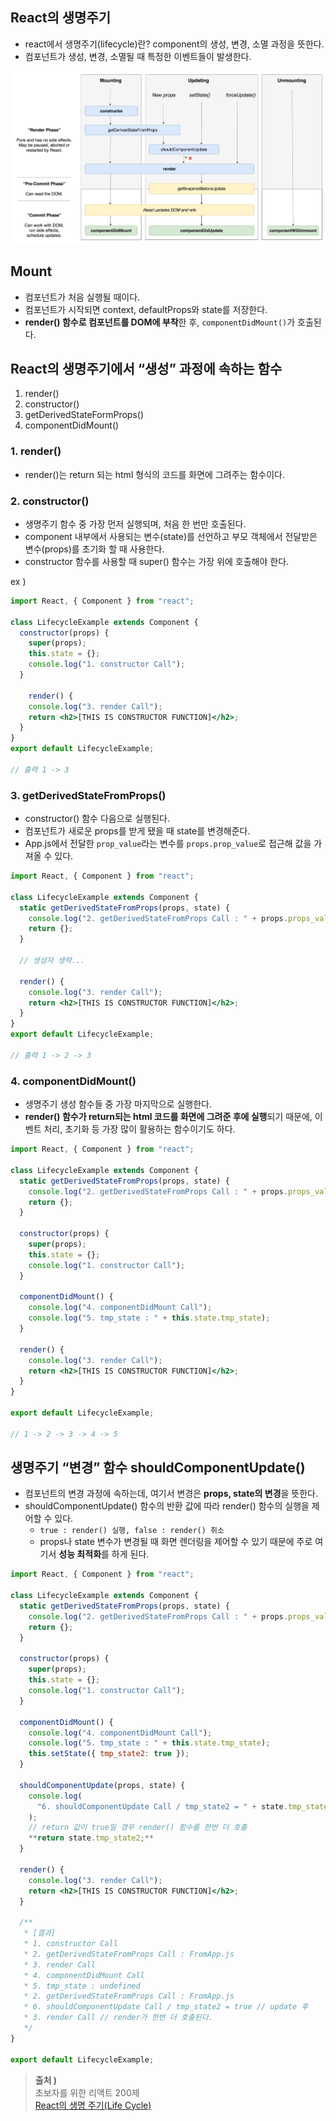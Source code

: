 ## React의 생명주기
- react에서 생명주기(lifecycle)란? component의 생성, 변경, 소멸 과정을 뜻한다.
- 컴포넌트가 생성, 변경, 소멸될 때 특정한 이벤트들이 발생한다.

![react-lifecycle.jpeg](../../images/react-lifecycle.jpeg)

## Mount
- 컴포넌트가 처음 실행될 때이다.
- 컴포넌트가 시작되면 context, defaultProps와 state를 저장한다.
- **render() 함수로 컴포넌트를 DOM에 부착**한 후, `componentDidMount()`가 호출된다.

## React의 생명주기에서 “생성” 과정에 속하는 함수

1. render()
2. constructor()
3. getDerivedStateFormProps()
4. componentDidMount()

### 1. render()

- render()는 return 되는 html 형식의 코드를 화면에 그려주는 함수이다.

### 2. constructor()

- 생명주기 함수 중 가장 먼저 실행되며, 처음 한 번만 호출된다.
- component 내부에서 사용되는 변수(state)를 선언하고 부모 객체에서 전달받은 변수(props)를 초기화 할 때 사용한다.
- constructor 함수를 사용할 때 super() 함수는 가장 위에 호출해야 한다.

ex ) 

```jsx
import React, { Component } from "react";

class LifecycleExample extends Component {
  constructor(props) {
    super(props);
    this.state = {};
    console.log("1. constructor Call");
  }

	render() {
    console.log("3. render Call");
    return <h2>[THIS IS CONSTRUCTOR FUNCTION]</h2>;
  }
}
export default LifecycleExample;

// 출력 1 -> 3
```

### 3. getDerivedStateFromProps()

- constructor() 함수 다음으로 실행된다.
- 컴포넌트가 새로운 props를 받게 됐을 때 state를 변경해준다.
- App.js에서 전달한 `prop_value`라는 변수를 `props.prop_value`로 접근해 값을 가져올 수 있다.

```jsx
import React, { Component } from "react";

class LifecycleExample extends Component {
  static getDerivedStateFromProps(props, state) {
    console.log("2. getDerivedStateFromProps Call : " + props.props_value);
    return {};
  }

  // 생성자 생략...

  render() {
    console.log("3. render Call");
    return <h2>[THIS IS CONSTRUCTOR FUNCTION]</h2>;
  }
}
export default LifecycleExample;

// 출력 1 -> 2 -> 3
```

### 4. componentDidMount()

- 생명주기 생성 함수들 중 가장 마지막으로 실행한다.
- **render() 함수가 return되는 html 코드를 화면에 그려준 후에 실행**되기 때문에, 이벤트 처리, 초기화 등 가장 많이 활용하는 함수이기도 하다.

```jsx
import React, { Component } from "react";

class LifecycleExample extends Component {
  static getDerivedStateFromProps(props, state) {
    console.log("2. getDerivedStateFromProps Call : " + props.props_value);
    return {};
  }

  constructor(props) {
    super(props);
    this.state = {};
    console.log("1. constructor Call");
  }

  componentDidMount() {
    console.log("4. componentDidMount Call");
    console.log("5. tmp_state : " + this.state.tmp_state);
  }

  render() {
    console.log("3. render Call");
    return <h2>[THIS IS CONSTRUCTOR FUNCTION]</h2>;
  }
}

export default LifecycleExample;

// 1 -> 2 -> 3 -> 4 -> 5
```

## 생명주기 “변경” 함수 shouldComponentUpdate()

- 컴포넌트의 변경 과정에 속하는데, 여기서 변경은 **props, state의 변경**을 뜻한다.
- shouldComponentUpdate() 함수의 반환 값에 따라 render() 함수의 실행을 제어할 수 있다.
    - `true : render() 실행, false : render() 취소`
    - props나 state 변수가 변경될 때 화면 렌더링을 제어할 수 있기 때문에 주로 여기서 **성능 최적화**를 하게 된다.

```jsx
import React, { Component } from "react";

class LifecycleExample extends Component {
  static getDerivedStateFromProps(props, state) {
    console.log("2. getDerivedStateFromProps Call : " + props.props_value);
    return {};
  }

  constructor(props) {
    super(props);
    this.state = {};
    console.log("1. constructor Call");
  }

  componentDidMount() {
    console.log("4. componentDidMount Call");
    console.log("5. tmp_state : " + this.state.tmp_state);
    this.setState({ tmp_state2: true });
  }

  shouldComponentUpdate(props, state) {
    console.log(
      "6. shouldComponentUpdate Call / tmp_state2 = " + state.tmp_state2
    );
    // return 값이 true일 경우 render() 함수를 한번 더 호출
    **return state.tmp_state2;**
  }

  render() {
    console.log("3. render Call");
    return <h2>[THIS IS CONSTRUCTOR FUNCTION]</h2>;
  }

  /**
   * [결과]
   * 1. constructor Call
   * 2. getDerivedStateFromProps Call : FromApp.js
   * 3. render Call
   * 4. componentDidMount Call
   * 5. tmp_state : undefined
   * 2. getDerivedStateFromProps Call : FromApp.js
   * 6. shouldComponentUpdate Call / tmp_state2 = true // update 후
   * 3. render Call // render가 한번 더 호출된다.
   */
}

export default LifecycleExample;
```

> **출처 )**  
초보자를 위한 리액트 200제  
[React의 생명 주기(Life Cycle)](https://www.zerocho.com/category/React/post/579b5ec26958781500ed9955)
>